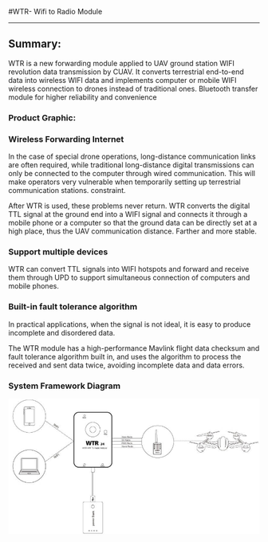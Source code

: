 #WTR- Wifi to Radio Module

---

## Summary:

WTR is a new forwarding module applied to UAV ground station WIFI revolution data transmission by CUAV. It converts terrestrial end-to-end data into wireless WIFI data and implements computer or mobile WIFI wireless connection to drones instead of traditional ones. Bluetooth transfer module for higher reliability and convenience

### Product Graphic:





### Wireless Forwarding Internet

In the case of special drone operations, long-distance communication links are often required, while traditional long-distance digital transmissions can only be connected to the computer through wired communication. This will make operators very vulnerable when temporarily setting up terrestrial communication stations. constraint.

After WTR is used, these problems never return. WTR converts the digital TTL signal at the ground end into a WIFI signal and connects it through a mobile phone or a computer so that the ground data can be directly set at a high place, thus the UAV communication distance. Farther and more stable.

### Support multiple devices

WTR can convert TTL signals into WIFI hotspots and forward and receive them through UPD to support simultaneous connection of computers and mobile phones.

### Built-in fault tolerance algorithm

In practical applications, when the signal is not ideal, it is easy to produce incomplete and disordered data.

The WTR module has a high-performance Mavlink flight data checksum and fault tolerance algorithm built in, and uses the algorithm to process the received and sent data twice, avoiding incomplete data and data errors.

### System Framework Diagram

![](/assets/WTR24.jpg)